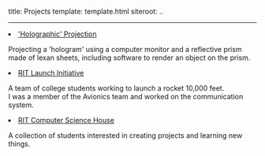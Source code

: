 title: Projects
template: template.html
siteroot: ..

---

<div id="project-grid">

  <li class="project-grid-item" style="background-image:url(../img/holo.png)">
    <a class="project-link" href="holo/index.html">'Holographic' Projection</a>
    <p class="project-desc">
      Projecting a 'hologram' using a computer monitor and a reflective prism made of lexan sheets, including software to render an object on the prism.
    </p>
  </li>

  <li class="project-grid-item" style="background-image:url(../img/launch.png)">
    <a class="project-link" href="launch/index.html">RIT Launch Initiative</a>
    <p class="project-desc">
      A team of college students working to launch a rocket 10,000 feet.<br>
      I was a member of the Avionics team and worked on the communication system.
    </p>
  </li>

  <li class="project-grid-item" style="background-image:url(../img/csh.png)">
    <a class="project-link" href="csh/index.html">RIT Computer Science House</a>
    <p class="project-desc">
      A collection of students interested in creating projects and learning new things.
    </p>
  </li>

</div>
